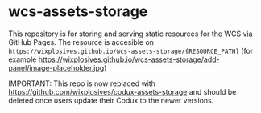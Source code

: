 # wcs-assets-storage

This repository is for storing and serving static resources for the WCS via GitHub Pages.
The resource is accesible on `https://wixplosives.github.io/wcs-assets-storage/{RESOURCE_PATH}` (for example https://wixplosives.github.io/wcs-assets-storage/add-panel/image-placeholder.jpg)

IMPORTANT: This repo is now replaced with https://github.com/wixplosives/codux-assets-storage and should be deleted once users update their Codux to the newer versions.
